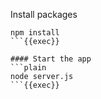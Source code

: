 
Install packages
```plain
npm install
```{{exec}}

#### Start the app
```plain
node server.js
```{{exec}}





